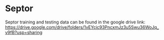 # Septor

Septor training and testing data can be found in the google drive link:
https://drive.google.com/drive/folders/1vEYcic93PncxmJz3u5Swu36WoJq_v9fB?usp=sharing
